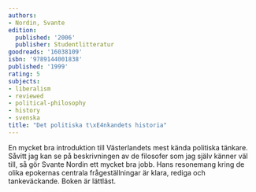 ```yaml
---
authors:
- Nordin, Svante
edition:
  published: '2006'
  publisher: Studentlitteratur
goodreads: '16038109'
isbn: '9789144001838'
published: '1999'
rating: 5
subjects:
- liberalism
- reviewed
- political-philosophy
- history
- svenska
title: "Det politiska t\xE4nkandets historia"
---
```

En mycket bra introduktion till Västerlandets mest kända politiska tänkare. Såvitt jag kan se på beskrivningen av de filosofer som jag själv känner väl till, så gör Svante Nordin ett mycket bra jobb. Hans resonemang kring de olika epokernas centrala frågeställningar är klara, rediga och tankeväckande. Boken är lättläst.
